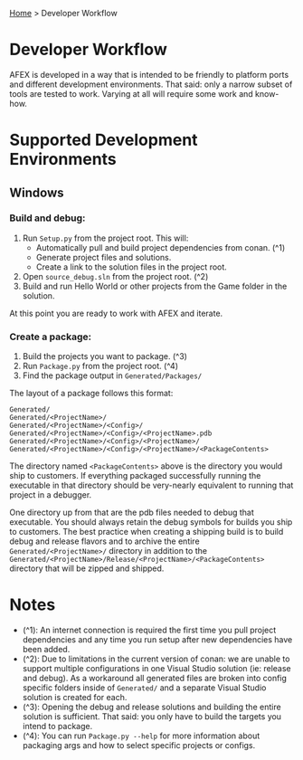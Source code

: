 [Home](../README.md) > Developer Workflow

# Developer Workflow

AFEX is developed in a way that is intended to be friendly to platform ports and different development environments.
That said: only a narrow subset of tools are tested to work. Varying at all will require some work and know-how.

# Supported Development Environments

## Windows

### Build and debug:

1. Run `Setup.py` from the project root. This will:
    * Automatically pull and build project dependencies from conan. (^1)
    * Generate project files and solutions.
    * Create a link to the solution files in the project root.
2. Open `source_debug.sln` from the project root. (^2)
3. Build and run Hello World or other projects from the Game folder in the solution.

At this point you are ready to work with AFEX and iterate.

### Create a package:

1. Build the projects you want to package. (^3)
2. Run `Package.py` from the project root. (^4)
3. Find the package output in `Generated/Packages/`

The layout of a package follows this format: 

```
Generated/
Generated/<ProjectName>/
Generated/<ProjectName>/<Config>/
Generated/<ProjectName>/<Config>/<ProjectName>.pdb
Generated/<ProjectName>/<Config>/<ProjectName>/
Generated/<ProjectName>/<Config>/<ProjectName>/<PackageContents>
```

The directory named `<PackageContents>` above is the directory you would ship to customers. 
If everything packaged successfully running the executable in that directory should be very-nearly equivalent to running that project in a debugger.

One directory up from that are the pdb files needed to debug that executable. You should always retain the debug symbols for builds you ship to customers. 
The best practice when creating a shipping build is to build debug and release flavors and to archive the entire `Generated/<ProjectName>/` directory in addition to the `Generated/<ProjectName>/Release/<ProjectName>/<PackageContents>` directory that will be zipped and shipped.

# Notes

* (^1): An internet connection is required the first time you pull project dependencies and any time you run setup after new dependencies have been added.
* (^2): Due to limitations in the current version of conan: we are unable to support multiple configurations in one Visual Studio solution (ie: release and debug). As a workaround all generated files are broken into config specific folders inside of `Generated/` and a separate Visual Studio solution is created for each.
* (^3): Opening the debug and release solutions and building the entire solution is sufficient. That said: you only have to build the targets you intend to package.
* (^4): You can run `Package.py --help` for more information about packaging args and how to select specific projects or configs. 
